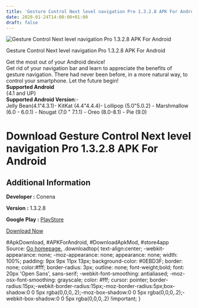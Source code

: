 ```yaml
---
title: 'Gesture Control Next level navigation Pro 1.3.2.8 APK For Android'
date: 2020-01-24T14:00:00+01:00
draft: false
---
```


![Gesture Control Next level navigation Pro 1.3.2.8 APK For Android](https://i1.wp.com/apkhome.net/wp-content/uploads/2020/01/Gesture-Control-Next-level-navigation-Pro-1.3.2.8.png "Gesture Control Next level navigation Pro 1.3.2.8 APK For Android")

  

Gesture Control Next level navigation Pro 1.3.2.8 APK For Android

Get the most out of your Android device!  
Get rid of your navigation bar and learn to appreciate the benefits of gesture navigation. There had never been before, in a more natural way, to control your smartphone. Let the future begin!  
**Supported Android**  
{4.1 and UP}  
**Supported Android Version**:-  
Jelly Bean(4.1"4.3.1)- KitKat (4.4"4.4.4)- Lollipop (5.0"5.0.2) - Marshmallow (6.0 - 6.0.1) - Nougat (7.0 " 7.1.1) - Oreo (8.0-8.1) - Pie (9.0)

Download Gesture Control Next level navigation Pro 1.3.2.8 APK For Android
==========================================================================

Additional Information
----------------------

**Developer :** Conena

**Version :** 1.3.2.8

**Google Play :** [PlayStore](https://play.google.com/store/apps/details?id=com.conena.navigation.gesture.control)

  

[Download Now](https://store4app.co/post/gesture-control-next-level-navigation-pro-1-3-2-8-apk-for-android_1579869882)

  
#ApkDownload, #APKForAndroid, #DownloadApkMod, #store4app  
Source: [Go homepage.](https://store4app.co/post/gesture-control-next-level-navigation-pro-1-3-2-8-apk-for-android_1579869882) .downloadtop{ text-align:center; -webkit-appearance: none; -moz-appearance: none; appearance: none; width: 100%; padding: 9px 9px 11px 13px; background-color: #0EBD3F; border: none; color:#fff; border-radius: 3px; outline: none; font-weight;bold; font: 20px 'Open Sans', sans-serif; -webkit-font-smoothing: antialiased; -moz-osx-font-smoothing: grayscale; color: #fff; cursor: pointer; border-radius:15px;-webkit-border-radius:15px;-moz-border-radius:5px;box-shadow:0 0 5px rgba(0,0,0,.2);-moz-box-shadow:0 0 5px rgba(0,0,0,.2);-webkit-box-shadow:0 0 5px rgba(0,0,0,.2) !important; }